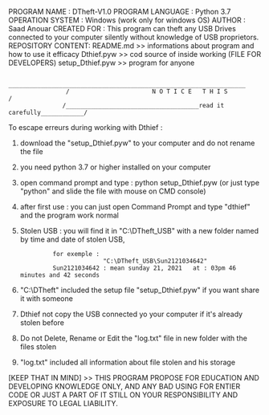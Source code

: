 PROGRAM NAME      : DTheft-V1.0
PROGRAM LANGUAGE  : Python 3.7
OPERATION SYSTEM  : Windows (work only for windows OS)
AUTHOR            : Saad Anouar
CREATED FOR       : This program can theft any USB Drives connected to your computer silently without knowledge of USB proprietors.
REPOSITORY CONTENT: 
                    README.md        >> informations about program and how to use it efficacy
                    Dthief.pyw       >> cod source of inside working (FILE FOR DEVELOPERS)
                    setup_Dthief.pyw >> program for anyone 


                      __________________________________________________________________
                    /                       N O T I C E   T H I S                      /
                   /_____________________________________read it carefully____________/
                   
To escape erreurs during working with Dthief :


1) download the "setup_Dthief.pyw" to your computer and do not rename the file
2) you need python 3.7 or higher installed on your computer
3) open command prompt and type : python setup_Dthief.pyw (or just type "python" and slide the file with mouse on CMD console)
4) after first use : you can just open Command Prompt and type "dthief" and the program work normal
5) Stolen USB : you will find it in "C:\DTheft_USB" with a new folder named by time and date of stolen USB, 

                for exemple :
                              "C:\DTheft_USB\Sun2121034642"
                Sun2121034642 : mean sunday 21, 2021   at : 03pm 46 minutes and 42 seconds 
                
6) "C:\DTheft" included the setup file "setup_Dthief.pyw" if you want share it with someone
7) Dthief not copy the USB connected yo your computer if it's already stolen before
8) Do not Delete, Rename or Edit  the "log.txt" file in new folder with the files stolen
9) "log.txt" included all information about file stolen and his storage


[KEEP THAT IN MIND] >>  THIS PROGRAM PROPOSE FOR EDUCATION AND DEVELOPING KNOWLEDGE ONLY, AND ANY BAD USING FOR ENTIER CODE OR JUST A PART
                        OF IT STILL ON YOUR RESPONSIBILITY AND EXPOSURE TO LEGAL LIABILITY.







